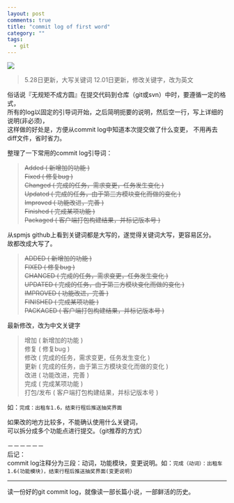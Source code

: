 ```yaml
---
layout: post
comments: true
title: "commit log of first word"
category: ""
tags: 
  - git
---
```

![](http://ww1.sinaimg.cn/mw690/493b785agw1egl6iq6gvzj20iw07emxw.jpg)

> 5.28日更新，大写关键词
> 12.01日更新，修改关键字，改为英文

俗话说『无规矩不成方圆』在提交代码到仓库（git或svn）中时，要遵循一定的格式，  
所有的log以固定的引导词开始，之后简明扼要的说明，然后空一行，写上详细的说明(非必须)，  
这样做的好处是，方便从commit log中知道本次提交做了什么变更， 不用再去diff文件，省时省力。

整理了一下常用的commit log引导词：

> <del>
> Added     ( 新增加的功能 ) <br />
> Fixed     ( 修复bug )<br />
> Changed   ( 完成的任务，需求变更，任务发生变化 )<br />
> Updated   ( 完成的任务，由于第三方模块变化而做的变化 )<br />
> Improved  ( 功能改进，完善 )<br />
> Finished  ( 完成某项功能 )<br />
> Packaged  ( 客户端打包构建结果，并标记版本号 )<br />
> </del>

从spmjs github上看到关键词都是大写的，遂觉得关键词大写，更容易区分。  
故都改成大写了。


> <del>
> ADDED     ( 新增加的功能 )<br />
> FIXED     ( 修复bug )<br />
> CHANGED   ( 完成的任务，需求变更，任务发生变化 )<br />
> UPDATED   ( 完成的任务，由于第三方模块变化而做的变化 )<br />
> IMPROVED  ( 功能改进，完善 )<br />
> FINISHED  ( 完成某项功能 )<br />
> PACKAGED  ( 客户端打包构建结果，并标记版本号 )<br />
> </del>
    

最新修改，改为中文关键字

> 增加     ( 新增加的功能 )<br />
> 修复     ( 修复bug )<br />
> 修改     ( 完成的任务，需求变更，任务发生变化 )<br />
> 更新     ( 完成的任务，由于第三方模块变化而做的变化 )<br />
> 改进     ( 功能改进，完善 )<br />
> 完成     ( 完成某项功能 )<br />
> 打包/发布     ( 客户端打包构建结果，并标记版本号 )<br />

如：`完成：出租车1.6，结束行程后推送抽奖界面`

如果改的地方比较多，不能确认使用什么关键词，  
可以拆分成多个功能点进行提交。（git推荐的方式）

－－－－－－<br />
后记：<br />
commit log注释分为三段：动词，功能模块，变更说明。如：`完成（动词）：出租车1.6(功能模块)，结束行程后推送抽奖界面(变更说明)`

---
读一份好的git commit log，就像读一部长篇小说，一部鲜活的历史。